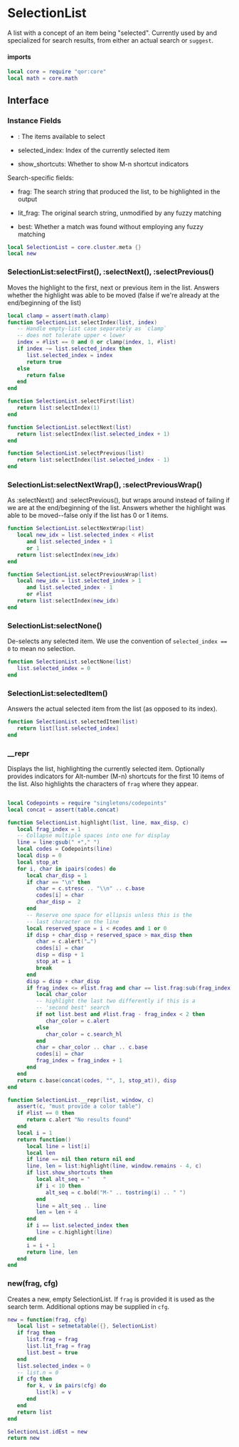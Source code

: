 # SelectionList

A list with a concept of an item being "selected"\. Currently used by and
specialized for search results, from either an actual search or `suggest`\.


#### imports

```lua
local core = require "qor:core"
local math = core.math
```


## Interface

### Instance Fields


-  <numbers>:        The items available to select

-  selected\_index:   Index of the currently selected item

-  show\_shortcuts:   Whether to show M\-n shortcut indicators

Search\-specific fields:


-  frag:       The search string that produced the list, to be highlighted
    in the output

-  lit\_frag:   The original search string, unmodified by any fuzzy matching

-  best:       Whether a match was found without employing any fuzzy matching

```lua
local SelectionList = core.cluster.meta {}
local new
```


### SelectionList:selectFirst\(\), :selectNext\(\), :selectPrevious\(\)

Moves the highlight to the first, next or previous item in the list\.
Answers whether the highlight was able to be moved \(false if we're
already at the end/beginning of the list\)

```lua
local clamp = assert(math.clamp)
function SelectionList.selectIndex(list, index)
   -- Handle empty-list case separately as `clamp`
   -- does not tolerate upper < lower
   index = #list == 0 and 0 or clamp(index, 1, #list)
   if index ~= list.selected_index then
      list.selected_index = index
      return true
   else
      return false
   end
end

function SelectionList.selectFirst(list)
   return list:selectIndex(1)
end

function SelectionList.selectNext(list)
   return list:selectIndex(list.selected_index + 1)
end

function SelectionList.selectPrevious(list)
   return list:selectIndex(list.selected_index - 1)
end
```


### SelectionList:selectNextWrap\(\), :selectPreviousWrap\(\)

As :selectNext\(\) and :selectPrevious\(\), but wraps around instead of failing
if we are at the end/beginning of the list\. Answers whether the highlight was
able to be moved\-\-false only if the list has 0 or 1 items\.

```lua
function SelectionList.selectNextWrap(list)
   local new_idx = list.selected_index < #list
      and list.selected_index + 1
      or 1
   return list:selectIndex(new_idx)
end

function SelectionList.selectPreviousWrap(list)
   local new_idx = list.selected_index > 1
      and list.selected_index - 1
      or #list
   return list:selectIndex(new_idx)
end
```


### SelectionList:selectNone\(\)

De\-selects any selected item\. We use the convention of `selected_index == 0`
to mean no selection\.

```lua
function SelectionList.selectNone(list)
   list.selected_index = 0
end
```


### SelectionList:selectedItem\(\)

Answers the actual selected item from the list \(as opposed to its index\)\.

```lua
function SelectionList.selectedItem(list)
   return list[list.selected_index]
end
```


### \_\_repr

Displays the list, highlighting the currently selected item\.
Optionally provides indicators for Alt\-number \(M\-n\) shortcuts for the
first 10 items of the list\. Also highlights the characters of `frag`
where they appear\.

```lua

local Codepoints = require "singletons/codepoints"
local concat = assert(table.concat)

function SelectionList.highlight(list, line, max_disp, c)
   local frag_index = 1
   -- Collapse multiple spaces into one for display
   line = line:gsub(" +"," ")
   local codes = Codepoints(line)
   local disp = 0
   local stop_at
   for i, char in ipairs(codes) do
      local char_disp = 1
      if char == "\n" then
         char = c.stresc .. "\\n" .. c.base
         codes[i] = char
         char_disp =  2
      end
      -- Reserve one space for ellipsis unless this is the
      -- last character on the line
      local reserved_space = i < #codes and 1 or 0
      if disp + char_disp + reserved_space > max_disp then
         char = c.alert("…")
         codes[i] = char
         disp = disp + 1
         stop_at = i
         break
      end
      disp = disp + char_disp
      if frag_index <= #list.frag and char == list.frag:sub(frag_index, frag_index) then
         local char_color
         -- highlight the last two differently if this is a
         -- 'second best' search
         if not list.best and #list.frag - frag_index < 2 then
            char_color = c.alert
         else
            char_color = c.search_hl
         end
         char = char_color .. char .. c.base
         codes[i] = char
         frag_index = frag_index + 1
      end
   end
   return c.base(concat(codes, "", 1, stop_at)), disp
end

function SelectionList.__repr(list, window, c)
   assert(c, "must provide a color table")
   if #list == 0 then
      return c.alert "No results found"
   end
   local i = 1
   return function()
      local line = list[i]
      local len
      if line == nil then return nil end
      line, len = list:highlight(line, window.remains - 4, c)
      if list.show_shortcuts then
         local alt_seq = "    "
         if i < 10 then
            alt_seq = c.bold("M-" .. tostring(i) .. " ")
         end
         line = alt_seq .. line
         len = len + 4
      end
      if i == list.selected_index then
         line = c.highlight(line)
      end
      i = i + 1
      return line, len
   end
end

```


### new\(frag, cfg\)

Creates a new, empty SelectionList\. If `frag` is provided it is used as the search term\. Additional options may be supplied in `cfg`\.

```lua
new = function(frag, cfg)
   local list = setmetatable({}, SelectionList)
   if frag then
      list.frag = frag
      list.lit_frag = frag
      list.best = true
   end
   list.selected_index = 0
   -- list.n = 0
   if cfg then
      for k, v in pairs(cfg) do
         list[k] = v
      end
   end
   return list
end
```

```lua
SelectionList.idEst = new
return new
```
